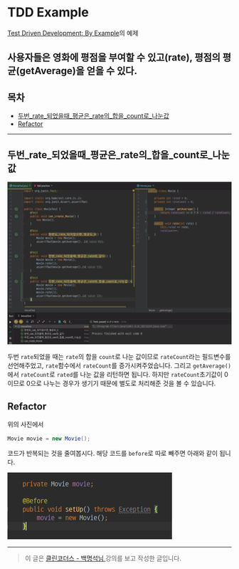 # TDD Example

[Test Driven Development: By Example](https://www.amazon.com/Test-Driven-Development-Kent-Beck/dp/0321146530)의 예제

사용자들은 영화에 평점을 부여할 수 있고(rate), 평점의 평균(getAverage)을 얻을 수 있다.
---
## 목차
- [두번_rate_되었을때_평균은_rate의_합을_count로_나눈값](#두번_rate_되었을때_평균은_rate의_합을_count로_나눈값)
- [Refactor](#Refactor)

---

## 두번_rate_되었을때_평균은_rate의_합을_count로_나눈값

![branch-2](assets/branch_2.png)

두번 ```rate```되었을 때는 ```rate```의 합을 ```count```로 나눈 값이므로 ```rateCount```라는 필드변수를 선언해주었고, ```rate```함수에서 ```rateCount```를 증가시켜주었습니다. 그리고 ```getAverage()```에서 ```rateCount```로 ```rated```를 나눈 값을 리턴하면 됩니다. 하지만 ```rateCount```초기값이 0이므로 0으로 나누는 경우가 생기기 때문에 별도로 처리해준 것을 볼 수 있습니다.

## Refactor

위의 사진에서 

```java
Movie movie = new Movie();
```

코드가 반복되는 것을 줄여봅시다. 해당 코드를 ```before```로 따로 빼주면 아래와 같이 됩니다.

![branch_2_1](assets/branch_2_1.png)

---
> 이 글은 [ 클린코더스 - 백명석님 ](https://www.youtube.com/user/codetemplate/videos) 강의를 보고 작성한 글입니다.
